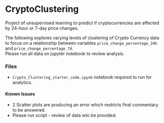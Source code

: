 # CryptoClustering
Project of unsupervised learning to predict if cryptocurrencies are affected by 24-hour or 7-day price changes.  

The following explores varying levels of clustering of Crypto Currency data to focus on a relationship between variables `price_change_percentage_24h` and `price_change_percentage_7d`.  
Please run all data on jupyter notebook to review analysis.

### Files 
- `Crypto_Clustering_starter_code.ipynb` notebook required to run for analytics.

#### Known Issues
- 2 Scatter plots are producing an error which restricts final commentary to be answered.  
- Please run script - review of data wto be provided.
